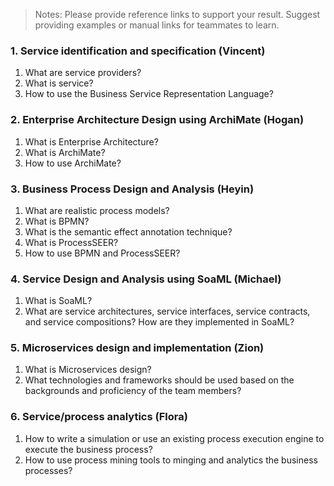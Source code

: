 > Notes: 
> Please provide reference links to support your result. 
> Suggest providing examples or manual links for teammates to learn.


### 1. Service identification and specification (Vincent)
1. What are service providers?
2. What is service?
3. How to use the  Business Service Representation Language?

### 2. Enterprise Architecture Design using ArchiMate (Hogan)
1. What is Enterprise Architecture?
2. What is ArchiMate?
3. How to use ArchiMate?

### 3. Business Process Design and Analysis (Heyin)
1. What are realistic process models?
2. What is BPMN?
3. What is the semantic effect annotation technique?
4. What is ProcessSEER?
5. How to use BPMN and ProcessSEER?

### 4. Service Design and Analysis using SoaML (Michael)
1. What is SoaML?
2. What are service architectures, service interfaces, service contracts, and service compositions? How are they implemented in SoaML?

### 5. Microservices design and implementation (Zion)
1. What is Microservices design?
2. What technologies and frameworks should be used based on the backgrounds and proficiency of the team members?

### 6. Service/process analytics (Flora)
1. How to write a simulation or use an existing process execution engine to execute the business process?
2. How to use process mining tools to minging and analytics the business processes?